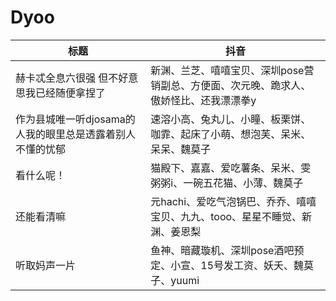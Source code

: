 # Dyoo
标题|抖音
-|-
赫卡忒全息六很强 但不好意思我已经随便拿捏了|新渊、兰芝、嘻嘻宝贝、深圳pose营销副总、方便面、次元晚、跪求人、傲娇怪比、还我漂漂拳y
作为县城唯一听djosama的人我的眼里总是透露着别人不懂的忧郁|速溶小高、兔丸儿、小瞳、板栗饼、咖霏、起床了小萌、想泡芙、呆米、呆呆、魏莫子
看什么呢！|猫殿下、嘉嘉、爱吃薯条、呆米、雯粥粥i、一碗五花猫、小薄、魏莫子
还能看清嘛|元hachi、爱吃气泡锅巴、乔乔、嘻嘻宝贝、九九、tooo、星星不睡觉、新渊、姜恩梨
听取妈声一片|鱼神、暗藏璇机、深圳pose酒吧预定、小宣、15号发工资、妖夭、魏莫子、yuumi